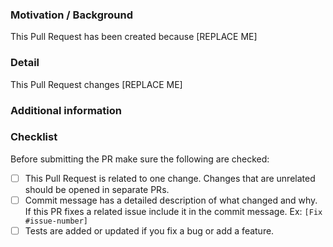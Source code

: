 <!--
Thanks for contributing to Rails!

Please do not make *Draft* pull requests, as they still send
notifications to everyone watching the Rails repo.

Create a pull request when it is ready for review and feedback
from the Rails team :).

If your pull request affects documentation or any non-code
changes, guidelines for those changes are [available
here](https://edgeguides.rubyonrails.org/contributing_to_ruby_on_rails.html#contributing-to-the-rails-documentation)

About this template

The following template aims to help contributors write a good description for their pull requests.
We'd like you to provide a description of the changes in your pull request (i.e. bugs fixed or features added), motivation behind the changes, and complete the checklist below before opening a pull request.

Feel free to discard it if you need to (e.g. when you just fix a typo). -->

### Motivation / Background

<!--
Describe why this Pull Request needs to be merged. What bug have you fixed? What feature have you added? Why is it important?
If you are fixing a specific issue, include "Fixes #ISSUE" (replace with the issue number, remove the quotes) and the issue will be linked to this PR.
-->

This Pull Request has been created because [REPLACE ME]

### Detail

This Pull Request changes [REPLACE ME]

### Additional information

<!-- Provide additional information such as benchmarks, reference to other repositories or alternative solutions. -->

### Checklist

Before submitting the PR make sure the following are checked:

* [ ] This Pull Request is related to one change. Changes that are unrelated should be opened in separate PRs.
* [ ] Commit message has a detailed description of what changed and why. If this PR fixes a related issue include it in the commit message. Ex: `[Fix #issue-number]`
* [ ] Tests are added or updated if you fix a bug or add a feature.
